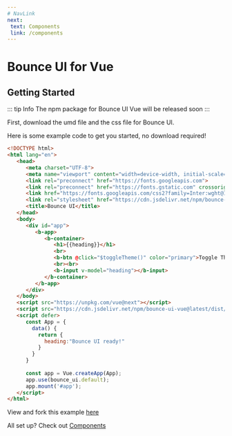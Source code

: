 ```yaml
---
# NavLink
next: 
 text: Components
 link: /components
---
```


# Bounce UI for Vue

## Getting Started

::: tip Info
The npm package for Bounce UI Vue will be released soon
:::

First, download the <a download :href="$withBase('/dist/bounce_ui.umd.js')">umd file</a> and the <a download :href="$withBase('/dist/bounce_ui.css')">css file</a> for Bounce UI.

Here is some example code to get you started, no download required!

```html
<!DOCTYPE html>
<html lang="en">
   <head>
      <meta charset="UTF-8">
      <meta name="viewport" content="width=device-width, initial-scale=1.0">
      <link rel="preconnect" href="https://fonts.googleapis.com">
      <link rel="preconnect" href="https://fonts.gstatic.com" crossorigin>
      <link href="https://fonts.googleapis.com/css2?family=Inter:wght@100;200;300;400;500;600;700;800;900&display=swap" rel="stylesheet">
      <link rel="stylesheet" href="https://cdn.jsdelivr.net/npm/bounce-ui-vue@latest/dist/bounce_ui.css">
      <title>Bounce UI</title>
   </head>
   <body>
      <div id="app">
         <b-app>
            <b-container>
               <h1>{{heading}}</h1>
               <br>
               <b-btn @click="$toggleTheme()" color="primary">Toggle Theme</b-btn>
               <br><br>
               <b-input v-model="heading"></b-input>
            </b-container>
         </b-app>
      </div>
   </body>
   <script src="https://unpkg.com/vue@next"></script>
   <script src="https://cdn.jsdelivr.net/npm/bounce-ui-vue@latest/dist/bounce_ui.umd.min.js"></script>
   <script defer>
      const App = {
        data() {
          return {
            heading:"Bounce UI ready!"
          }
        }
      }
      
      const app = Vue.createApp(App);
      app.use(bounce_ui.default);
      app.mount('#app');
   </script>
</html>
```
View and fork this example [here](https://replit.com/@AbaanShanid/Bounce-UI-Demo)

All set up? Check out [Components](/bounce_ui_vue_docs/components/)
